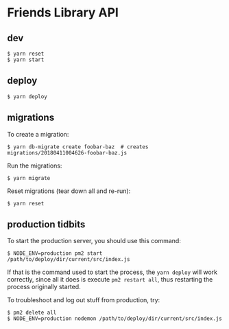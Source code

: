 # Friends Library API

## dev

```SH
$ yarn reset
$ yarn start
```

## deploy

```SH
$ yarn deploy
```

## migrations

To create a migration:

```SH
$ yarn db-migrate create foobar-baz  # creates migrations/20180411004626-foobar-baz.js
```

Run the migrations:

```SH
$ yarn migrate
```

Reset migrations (tear down all and re-run):

```SH
$ yarn reset
```

## production tidbits

To start the production server, you should use this command:

```SH
$ NODE_ENV=production pm2 start /path/to/deploy/dir/current/src/index.js
```

If that is the command used to start the process, the `yarn deploy` will work correctly, since all it does is execute `pm2 restart all`, thus restarting the process originally started.

To troubleshoot and log out stuff from production, try:

```SH
$ pm2 delete all
$ NODE_ENV=production nodemon /path/to/deploy/dir/current/src/index.js
```

